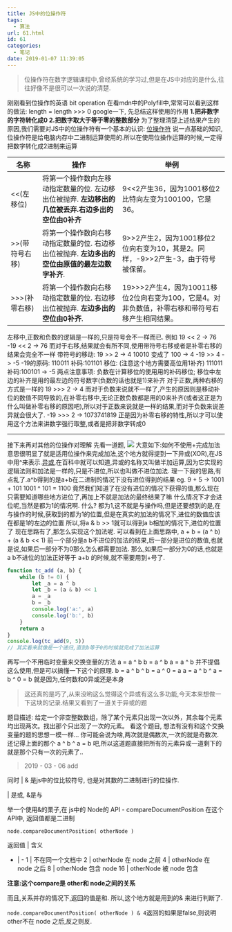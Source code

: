 ```yaml
---
title: JS中的位操作符
tags:
  - 算法
url: 61.html
id: 61
categories:
  - 笔记
date: 2019-01-07 11:39:05
---
```


> 位操作符在数字逻辑课程中,曾经系统的学习过,但是在JS中对应的是什么,往往好像不是很可以一次说的清楚.

刚刚看到位操作的英语 bit operation 在看mdn中的Polyfill中,常常可以看到这样的做法: length = length >>> 0 google一下, 先总结这样使用的作用 **1.把非数字的字符转化成0 2.把数字取大于等于零的整数部分** 为了整理清楚上述结果产生的原因,我们需要对JS中的位操作符有一个基本的认识: [位操作符](https://developer.mozilla.org/zh-CN/docs/Web/JavaScript/Guide/Expressions_and_Operators#%E4%BD%8D%E8%BF%90%E7%AE%97%E7%AC%A6) 说一点基础的知识,位操作符是给电脑内存中二进制运算使用的.所以在使用位操作运算的时候,一定得把数字转化成2进制来运算

 名称 | 操作 | 举例
 ------------ | ------------- | ------------
<<(左移位)	 | 将第一个操作数向左移动指定数量的位. 左边移出位被抛弃. **左边移出的几位被丢弃.右边多出的空位由0补齐** | 9<<2产生36，因为1001移位2比特向左变为100100，它是36。
\>>(带符号右移) | 将第一个操作数向右移动指定数量的位. 右边移出位被抛弃. **左边多出的空位由原值的最左边数字补齐**. | 9>>2产生2，因为1001移位2位向右变为10，其是2。同样，-9>>2产生-3，由于符号被保留。
\>>>(补零右移) | 将第一个操作数向右移动指定数量的位. 右边移出位被抛弃. **左边多出的空位由0补齐**. | 19>>>2产生4，因为10011移位2位向右变为100，它是4。对非负数值，补零右移和带符号右移产生相同结果。

左移中,正数和负数的逻辑是一样的,只是符号会不一样而已. 例如 19 << 2 -> 76 -19 << 2 -> 76 而对于右移,结果就会有所不同,使用带符号右移或者是补零右移的结果会完全不一样 带符号的移动: 19 >> 2 -> 4 10010 变成了 100 -> 4 -19 >> 4 -> -5 -19的原码: 110011 补码:101101 移位: (注意这个地方需要高位用1补齐) 111011 补码:100101 -> -5 两点注意事项: 负数在计算移位的使用用的补码移位; 移位中左边的补齐是用的最左边的符号数字(负数的话也就是1)来补齐 对于正数,两种右移的方式是一样的 19 >>> 2 -> 4 而对于负数来说就不一样了,产生的原因则是移动补位的数值不同导致的,在补零右移中,无论正数负数都是用的0来补齐(或者这正是为什么叫做补零右移的原因吧),所以对于正数来说就是一样的结果,而对于负数来说差异就会很大了. -19 >>> 2 -> 1073741819 正是因为补零右移的特性,所以才可以使用这个方法来讲数字强行取整,或者是把非数字转成0

* * *

接下来再对其他的位操作对理解 先看一道题, [![](https://i.loli.net/2019/01/07/5c32efafcf701.png)](https://i.loli.net/2019/01/07/5c32efafcf701.png) 大意如下:如何不使用+完成加法 意思很明显了就是适用位操作来完成加法,这个地方就得提到一下异或(XOR),在JS中用^来表示.[异或](https://baike.baidu.com/item/%E5%BC%82%E6%88%96),在百科中就可以知道,异或的名称又叫做半加运算,因为它实现的逻辑法则和加法是一样的,只是不进位,所以也叫做不进位加法. 理一下我的思路,有点乱了.a^b得到的是a+b在二进制的情况下没有进位得到的结果 eg. 9 + 5 -> 1001 + 101 1001 ^ 101 = 1100 竟然我们知道了在没有进位的情况下获得的值,那么现在只需要知道哪些地方进位了,再加上不就是加法的最终结果了嘛 什么情况下才会进位呢,当然是都为1的情况啊. 什么? 都为1,这不就是与操作吗,但是还要想到的是,在与操作的时候,获取到的都为1的位置,但是在真实的加法的情况下,进位的数值应该在都是1的左边的位置 所以,将a & b >> 1就可以得到a b相加的情况下,进位的位置了 现在思路有了,那怎么实现这个加法呢. 可以看到在上面思路中, a + b = (a ^ b) + (a & b << 1) 前一个部分是a b不进位的加法的结果,后一部分是进位的数值,也就是说,如果后一部分不为0那么怎么都需要加法. 那么,如果后一部分为0的话,也就是a b不进位的加法正好等于 a+b 的时候,就不需要用到+号了.
```js
function tc_add (a, b) {
    while (b != 0) {
        let _a = a ^ b
        let _b = (a & b) << 1
        a = _a
        b = _b
        console.log('a:', a)
        console.log('b:', b)
    }
    return a
}
console.log(tc_add(9, 5))
// 其实看来就像是一个递归,直到b等于0的时候就完成了加法运算
```

再写一个不用临时变量来交换变量的方法 a = a ^ b b = a ^ b a = a ^ b 并不提倡这么使用,但是可以搞懂一下这个的原理. b = a ^ b ^ b = a ^ 0 = a a = a ^ b ^ a = b ^ 0 = b 就是因为,任何数和0异或还是本身

> 这还真的是巧了,从来没哟这么觉得这个异或有这么多功能,今天本来想做一下这块的记录.结果又看到了一道关于异或的题

题目描述: 给定一个非空整数数组，除了某个元素只出现一次以外，其余每个元素均出现两次。找出那个只出现了一次的元素。 看这个题目, 想法有没有和这个交换变量的题的思想一模一样... 你可能会说为啥,两次就是偶数次,一次的就是奇数次. 还记得上面的那个 a ^ b ^ a = b 吧,所以这道题直接把所有的元素异或一道剩下的就是那个只有一次的元素了..

>2019 - 03 - 06 add

同时 | & 是js中的位比较符号, 也是对其数的二进制进行的位操作.

| 是或, &是与 

举一个使用&的栗子,在 js中的 Node的 API - compareDocumentPosition
在这个 API中, 返回值都是二进制

`node.compareDocumentPosition( otherNode ) `

返回值 | 含义
- | -
1 | 不在同一个文档中
2 | otherNode 在 node 之前
4 | otherNode 在 node 之后
8 | otherNode 包含 node
16 |  otherNode 被 node 包含

**注意:这个compare是 other和 node之间的关系**

而且,关系并存的情况下,返回的值是和. 
所以,这个地方就是用到的& 来进行判断了.

`node.compareDocumentPosition( otherNode ) & 4`返回的如果是false,则说明other不在 node 之后,反之则反.